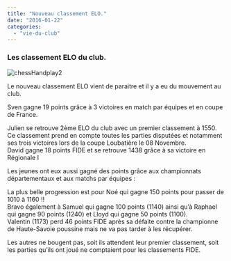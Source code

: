 ```yaml
---
title: "Nouveau classement ELO."
date: "2016-01-22"
categories: 
  - "vie-du-club"
---
```


### Les classement ELO du club.

![chessHandplay2](/wordpress-uploads/2016/01/chessHandplay2-300x300.jpg)

Le nouveau classement ELO vient de paraitre et il y a eu du mouvement au club.

Sven gagne 19 points grâce à 3 victoires en match par équipes et en coupe de France.

Julien se retrouve 2ème ELO du club avec un premier classement à 1550. Ce classement prend en compte toutes les parties disputées et notamment ses trois victoires lors de la coupe Loubatière le 08 Novembre.  
David gagne 18 points FIDE et se retrouve 1438 grâce à sa victoire en Régionale I

Les jeunes ont eux aussi gagné des points grâce aux championnats départementaux et aux matchs par équipes :

La plus belle progression est pour Noé qui gagne 150 points pour passer de 1010 à 1160 !!  
Bravo également à Samuel qui gagne 100 points (1140) ainsi qu’à Raphael qui gagne 90 points (1240) et Lloyd qui gagne 50 points (1100).  
Valentin (1173) perd 46 points FIDE après sa défaite contre la championne de Haute-Savoie poussine mais ne va pas tarder à les récupérer.

Les autres ne bougent pas, soit ils attendent leur premier classement, soit les parties qu’ils ont joué ne comptaient pour les classements FIDE.
